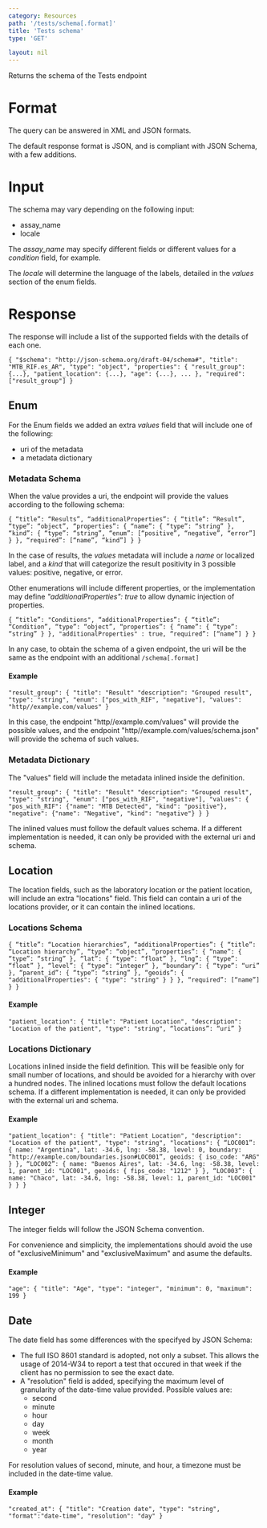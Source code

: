 ```yaml
---
category: Resources
path: '/tests/schema[.format]'
title: 'Tests schema'
type: 'GET'

layout: nil
---
```


Returns the schema of the Tests endpoint

# Format

The query can be answered in XML and JSON formats.

The default response format is JSON, and is compliant with JSON Schema, with a few additions.

# Input

The schema may vary depending on the following input:

* assay_name
* locale

The _assay_name_ may specify different fields or different values for a _condition_ field, for example.

The _locale_ will determine the language of the labels, detailed in the _values_ section of the enum fields.

# Response

The response will include a list of the supported fields with the details of each one.

`{
  "$schema": "http://json-schema.org/draft-04/schema#",
  "title": "MTB_RIF.es_AR",
  "type": "object",
  "properties": {
    "result_group": {...},
    "patient_location": {...},
    "age": {...},
    ...
  },
  "required": ["result_group"]
}`

## Enum

For the Enum fields we added an extra _values_ field that will include one of the following:

* uri of the metadata
* a metadata dictionary

### Metadata Schema

When the value provides a uri, the endpoint will provide the values according to the following schema:

`{
  “title”: “Results”,
  “additionalProperties”: {
    “title”: “Result”,
    “type”: “object”,
    “properties”: {
      “name”: { “type”: “string” },
      “kind”: { “type”: “string”, “enum”: [“positive”, “negative”, “error”] }
    },
    “required”: [“name”, “kind”]
  }
}`

In the case of results, the _values_ metadata will include a _name_ or localized label, and a _kind_ that will categorize the result positivity in 3 possible values: positive, negative, or error.

Other enumerations will include different properties, or the implementation may define _"additionalProperties": true_ to allow dynamic injection of properties.

`{
  “title”: "Conditions",
  “additionalProperties”: {
    “title”: “Condition”,
    “type”: “object”,
    “properties”: {
      “name”: { “type”: “string” }
    },
    "additionalProperties" : true,
    “required”: [“name”]
  }
}`

In any case, to obtain the schema of a given endpoint, the uri will be the same as the endpoint with an additional `/schema[.format]`

#### Example

`"result_group": {
  "title": "Result"
  "description": "Grouped result",
  "type": "string",
  "enum": ["pos_with_RIF", "negative"],
  "values": "http//example.com/values"
}`

In this case, the endpoint "http//example.com/values" will provide the possible values, and the endpoint "http//example.com/values/schema.json" will provide the schema of such values.

### Metadata Dictionary

The "values" field will include the metadata inlined inside the definition.

`"result_group": {
  "title": "Result"
  "description": "Grouped result",
  "type": "string",
  "enum": ["pos_with_RIF", "negative"],
  "values": {
    "pos_with_RIF": {"name": "MTB Detected", "kind": "positive"},
    "negative": {"name": "Negative", "kind": "negative"}
  }
}`


The inlined values must follow the default values schema. If a different implementation is needed, it can only be provided with the external uri and schema.

## Location

The location fields, such as the laboratory location or the patient location, will include an extra "locations" field. This field can contain a uri of the locations provider, or it can contain the inlined locations.

### Locations Schema

`{
  “title”: “Location hierarchies”,
  “additionalProperties”: {
    “title”: “Location hierarchy”,
    “type”: “object”,
    “properties”: {
      “name”: { “type”: “string” },
      “lat”: { “type”: “float” },
      “lng”: { “type”: “float” },
      “level”: { “type”: “integer” },
      “boundary”: { “type”: “uri” },
      “parent_id”: { “type”: “string” },
      “geoids”: {
        "additionalProperties": {
          "type": "string"
        }
      }
    },
    “required”: [“name”]
  }
}`

#### Example

`"patient_location": {
  "title": "Patient Location",
  "description": "Location of the patient",
  "type": "string",
  “locations”: “uri”
}`

### Locations Dictionary

Locations inlined inside the field definition. This will be feasible only for small number of locations, and should be avoided for a hierarchy with over a hundred nodes. The inlined locations must follow the default locations schema. If a different implementation is needed, it can only be provided with the external uri and schema.

#### Example

`"patient_location": {
  "title": "Patient Location",
  "description": "Location of the patient",
  "type": "string",
  "locations": {
    “LOC001”: {
      name: "Argentina",
      lat: -34.6,
      lng: -58.38,
      level: 0,
      boundary: “http://example.com/boundaries.json#LOC001”,
      geoids: { iso_code: "ARG" }
    },
    “LOC002”: {
      name: "Buenos Aires",
      lat: -34.6,
      lng: -58.38,
      level: 1,
      parent_id: "LOC001",
      geoids: { fips_code: "1212" }
    },
    “LOC003”: {
      name: "Chaco",
      lat: -34.6,
      lng: -58.38,
      level: 1,
      parent_id: "LOC001"
    }
  }
}`

## Integer
The integer fields will follow the JSON Schema convention.

For convenience and simplicity, the implementations should avoid the use of "exclusiveMinimum" and "exclusiveMaximum" and asume the defaults.

#### Example

`"age": {
  "title": "Age",
  "type": "integer",
  "minimum": 0,
  "maximum": 199
}`

## Date

The date field has some differences with the specifyed by JSON Schema:

* The full ISO 8601 standard is adopted, not only a subset. This allows the usage of 2014-W34 to report a test that occured in that week if the client has no permission to see the exact date.
* A "resolution" field is added, specifying the maximum level of granularity of the date-time value provided. Possible values are:
  * second
  * minute
  * hour
  * day
  * week
  * month
  * year

For resolution values of second, minute, and hour, a timezone must be included in the date-time value.

#### Example

`"created_at": {
  "title": "Creation date",
  "type": "string",
  "format":"date-time",
  "resolution": "day"
}`
